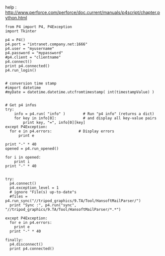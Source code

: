 help : http://www.perforce.com/perforce/doc.current/manuals/p4script/chapter.python.html

    from P4 import P4, P4Exception
    import Tkinter
    
    p4 = P4()
    p4.port = "intranet.company.net:1666"
    p4.user = "myusername"
    p4.password = "mypassword"
    #p4.client = "clientname"
    p4.connect()
    print p4.connected()
    p4.run_login()
    
    
    # conversion time stamp
    #import datetime
    #myDate = datetime.datetime.utcfromtimestamp( int(timestampValue) )
    
    
    # Get p4 infos
    try:
        info = p4.run( "info" )        # Run "p4 info" (returns a dict)
        for key in info[0]:            # and display all key-value pairs
            print key, "=", info[0][key]
    except P4Exception:
      for e in p4.errors:            # Display errors
          print e
    
    print "-" * 40
    opened = p4.run_opened()
    
    for i in opened:
        print i
    print "-" * 40
    
    
    try:
      p4.connect()
      p4.exception_level = 1
      # ignore "File(s) up-to-date"s
      #files = p4.run_sync("//tripod_graphics/9.TA/Tool/HansoftMailParser/")
      print "Sync :", p4.run("sync", "//tripod_graphics/9.TA/Tool/HansoftMailParser/*.*")
    
    except P4Exception:
      for e in p4.errors:
        print e
      print "-" * 40  
    
    finally:
      p4.disconnect()
      print p4.connected()